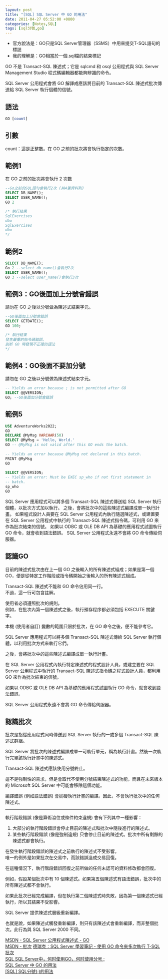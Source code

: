 ```yaml
---
layout: post
title: "[SQL] SQL Server 中 GO 的用法"
date: 2011-04-27 05:52:00 +0800
categories: [Notes,SQL]
tags: [sql分號,go]
---
```



- 官方說法是：GO只是SQL Server管理器（SSMS）中用來提交T-SQL語句的標誌
- 我的理解是：GO相當於一個.sql檔的結束標記        

GO 不是 Transact-SQL 陳述式；它是 sqlcmd 和 osql 公用程式與 SQL Server Management Studio 程式碼編輯器都能夠辨識的命令。     

SQL Server 公用程式會將 GO 解譯成應該將目前的 Transact-SQL 陳述式批次傳送給 SQL Server 執行個體的信號。     

## 語法

```sql
GO [count]　
```

## 引數
count：這是正整數。在 GO 之前的批次將會執行指定的次數。

## 範例1

在 GO 之前的批次將會執行 2 次數

```sql
--Go之前的SQL語句會執行2次 (共4筆資料列)
SELECT DB_NAME();
SELECT USER_NAME(); 
GO 2

/* 執行結果
SqlExercises
dbo
SqlExercises
dbo
*/
```

## 範例2
```sql
SELECT DB_NAME(); 
Go 2 --select db_name()會執行2次
SELECT USER_NAME(); 
GO 3 --select user_name()會執行3次
```

## 範例3：GO後面加上分號會錯誤

請勿在 GO 之後以分號做為陳述式結束字元。

```sql
--GO後面加上分號會錯誤
SELECT GETDATE();
GO 100;

/* 執行結果
發生嚴重的指令碼錯誤。
剖析 GO 時發現不正確的語法
*/
```


## 範例4：GO後面不要加分號
請勿在 GO 之後以分號做為陳述式結束字元。

```sql
-- Yields an error because ; is not permitted after GO  
SELECT @@VERSION;  
GO; --GO後面加分號會錯誤
```

## 範例5

```sql
USE AdventureWorks2022;  
GO  
DECLARE @MyMsg VARCHAR(50)  
SELECT @MyMsg = 'Hello, World.'  
GO -- @MyMsg is not valid after this GO ends the batch.  
  
-- Yields an error because @MyMsg not declared in this batch.  
PRINT @MyMsg  
GO  
  
SELECT @@VERSION;  
-- Yields an error: Must be EXEC sp_who if not first statement in   
-- batch.  
sp_who  
GO  
```
SQL Server 應用程式可以將多個 Transact-SQL 陳述式傳送給 SQL Server 執行個體，以批次方式加以執行。 之後，會將批次中的這些陳述式編譯成單一執行計畫。 如果程式設計人員要在 SQL Server 公用程式內執行隨選陳述式，或建置要在 SQL Server 公用程式中執行的 Transact-SQL 陳述式指令碼，可利用 GO 來作為批次結束的信號。
如果以 ODBC 或 OLE DB API 為基礎的應用程式試圖執行 GO 命令，就會收到語法錯誤。 SQL Server 公用程式永遠不會將 GO 命令傳給伺服器。  

## 認識GO
目前的陳述式批次由在上一個 GO 之後輸入的所有陳述式組成；如果是第一個 GO，便是從特定工作階段或指令碼開始之後輸入的所有陳述式組成。       

Transact-SQL 陳述式不能和 GO 命令佔用同一行。       
不過，這一行可包含註解。        

使用者必須遵照批次的規則。      
例如，在批次內第一個陳述式之後，執行預存程序都必須包括 EXECUTE 關鍵字。     

本機 (使用者自訂) 變數的範圍只限於批次，在 GO 命令之後，便不能參考它。      

SQL Server 應用程式可以將多個 Transact-SQL 陳述式傳給 SQL Server 執行個體，以利用批次方式來執行它們。       

之後，會將批次中的這些陳述式編譯成單一執行計畫。        

在 SQL Server 公用程式內執行特定陳述式的程式設計人員，或建立要在 SQL Server 公用程式中執行的 Transact-SQL 陳述式指令碼之程式設計人員，都利用 GO 來作為批次結束的信號。      

如果以 ODBC 或 OLE DB API 為基礎的應用程式試圖執行 GO 命令，就會收到語法錯誤。      

SQL Server 公用程式永遠不會將 GO 命令傳給伺服器。       


## 認識批次 

批次是指從應用程式同時傳送到 SQL Server 執行的一或多個 Transact-SQL 陳述式群組。        

SQL Server 將批次的陳述式編譯成單一可執行單元，稱為執行計畫。然後一次執行完畢該執行計畫中的陳述式。     

Transact-SQL 陳述式應該使用分號終止。       

這不是強制性的需求，但是會取代不使用分號結束陳述式的功能，而且在未來版本的 Microsoft SQL Server 中可能會移除這個功能。      

編譯錯誤 (例如語法錯誤) 會妨礙執行計畫的編譯。因此，不會執行批次中的任何陳述式。        

---

執行階段錯誤 (像是算術溢位或條件約束違規) 會有下列其中一種影響：

1. 大部分的執行階段錯誤會停止目前的陳述式和批次中隨後進行的陳述式。
2. 某些執行階段錯誤 (像是強制違規) 只會停止目前的陳述式。批次中所有剩餘的陳述式都會執行。

在發生執行階段錯誤的陳述式之前執行的陳述式不受影響。        
唯一的例外是如果批次在交易中，而該錯誤造成交易回復。        

在這種情況下，執行階段錯誤回復之前所做的任何未認可的資料修改都會回復。      

例如，假設某個批次中有 10 個陳述式。如果第五個陳述式有語法錯誤，批次中的所有陳述式都不會執行。      

如果此批次已經完成編譯，但在執行第二個陳述式時失敗，因為第一個陳述式已經執行，所以其結果不受影響。      

SQL Server 提供陳述式層級重新編譯。     

也就是說，如果陳述式觸發重新編譯，則只有該陳述式會重新編譯，而非整個批次。此行為與 SQL Server 2000 不同。

      



[MSDN - SQL Server 公用程式陳述式 - GO](https://learn.microsoft.com/zh-tw/sql/t-sql/language-elements/sql-server-utilities-statements-go?view=sql-server-ver16)   
[MSDN - 批次](https://learn.microsoft.com/zh-tw/previous-versions/sql/sql-server-2008-r2/ms175502(v=sql.105)?redirectedfrom=MSDN)      
[德瑞克：SQL Server 學習筆記 - 使用 GO 命令來多次執行 T-SQL 批次](http://sharedderrick.blogspot.com/2011/10/go-tsql.html)         
[SQL SQL Server中，何时使用GO，何时使用分号 ;](https://geek-docs.com/sql/sql-ask-answer/245_sql_in_sql_server_when_should_you_use_go_and_when_should_you_use_semicolon.html)        
[SQL Server 中 GO 的用法](https://blog.csdn.net/zhangqidashu/article/details/17250321)      
[[SQL] SQL分號(;)的用法](https://riivalin.github.io/posts/2011/04/sql-92/) 